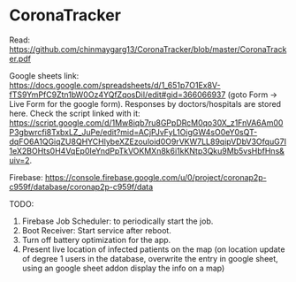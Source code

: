 # CoronaTracker
Read: https://github.com/chinmaygarg13/CoronaTracker/blob/master/CoronaTracker.pdf  

Google sheets link: https://docs.google.com/spreadsheets/d/1_651p7O1Ex8V-fTS9YmPfC9Ztn1bW0Oz4YQfZqosDiI/edit#gid=366066937 (goto Form -> Live Form for the google form). Responses by doctors/hospitals are stored here. Check the script linked with it: https://script.google.com/d/1Mw8iqb7ru8GPpDRcM0qo30X_z1FnVA6Am00P3gbwrcfi8TxbxLZ_JuPe/edit?mid=ACjPJvFyL1OigGW4sO0eY0sQT-dqFO6A1QGiqZU8QHYCHlybeXZEzouloid0O9rVKW7LL89qipVDbV3OfquG7I1eX2BOHts0H4VqEp0IeYndPpTkVOKMXn8k6i1kKNtp3Qku9Mb5vsHbfHns&uiv=2.

Firebase: https://console.firebase.google.com/u/0/project/coronap2p-c959f/database/coronap2p-c959f/data


TODO:  
1. Firebase Job Scheduler: to periodically start the job.
2. Boot Receiver: Start service after reboot.
3. Turn off battery optimization for the app.
4. Present live location of infected patients on the map (on location update of degree 1 users in the database, overwrite the entry in google sheet, using an google sheet addon display the info on a map)
